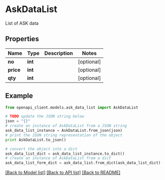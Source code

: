 # AskDataList

List of ASK data

## Properties

Name | Type | Description | Notes
------------ | ------------- | ------------- | -------------
**no** | **int** |  | [optional] 
**price** | **int** |  | [optional] 
**qty** | **int** |  | [optional] 

## Example

```python
from openapi_client.models.ask_data_list import AskDataList

# TODO update the JSON string below
json = "{}"
# create an instance of AskDataList from a JSON string
ask_data_list_instance = AskDataList.from_json(json)
# print the JSON string representation of the object
print AskDataList.to_json()

# convert the object into a dict
ask_data_list_dict = ask_data_list_instance.to_dict()
# create an instance of AskDataList from a dict
ask_data_list_form_dict = ask_data_list.from_dict(ask_data_list_dict)
```
[[Back to Model list]](../README.md#documentation-for-models) [[Back to API list]](../README.md#documentation-for-api-endpoints) [[Back to README]](../README.md)


